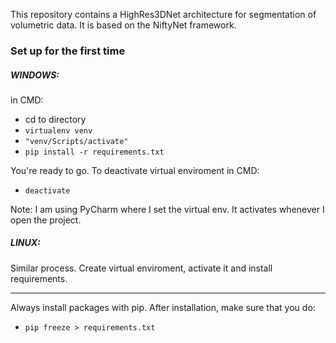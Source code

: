 This repository contains a HighRes3DNet architecture for segmentation of volumetric data. It is based on the NiftyNet framework.

### Set up for the first time
##### WINDOWS:
in CMD:

* cd to directory
* ```virtualenv venv ```
* ```"venv/Scripts/activate"```
* ```pip install -r requirements.txt```


You're ready to go.
To deactivate virtual enviroment in CMD:

* ```deactivate```


Note: I am using PyCharm where I set the virtual env. It activates whenever I open the project.

##### LINUX:
Similar process. Create virtual enviroment, activate it and install requirements. 

***
Always install packages with pip. After installation, make sure that you do:

* ```pip freeze > requirements.txt```







